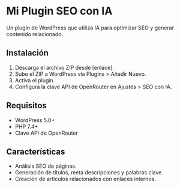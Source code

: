 # Mi Plugin SEO con IA
Un plugin de WordPress que utiliza IA para optimizar SEO y generar contenido relacionado.

## Instalación
1. Descarga el archivo ZIP desde [enlace].
2. Sube el ZIP a WordPress vía Plugins > Añadir Nuevo.
3. Activa el plugin.
4. Configura la clave API de OpenRouter en Ajustes > SEO con IA.

## Requisitos
- WordPress 5.0+
- PHP 7.4+
- Clave API de OpenRouter

## Características
- Análisis SEO de páginas.
- Generación de títulos, meta descripciones y palabras clave.
- Creación de artículos relacionados con enlaces internos.
